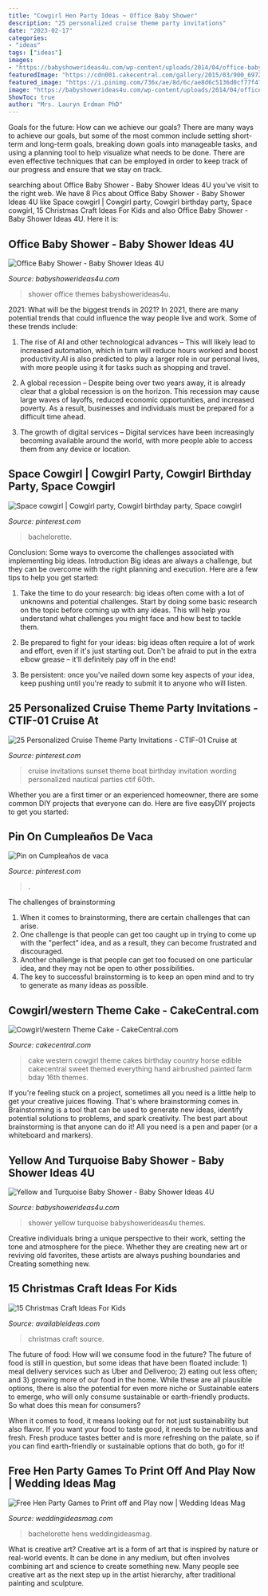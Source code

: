 ```yaml
---
title: "Cowgirl Hen Party Ideas ~ Office Baby Shower"
description: "25 personalized cruise theme party invitations"
date: "2023-02-17"
categories:
- "ideas"
tags: ["ideas"]
images:
- "https://babyshowerideas4u.com/wp-content/uploads/2014/04/office-baby-shower.jpg"
featuredImage: "https://cdn001.cakecentral.com/gallery/2015/03/900_69720073sJ_cowgirlwestern-theme-cake.jpg"
featured_image: "https://i.pinimg.com/736x/ae/8d/6c/ae8d6c5136d0cf77f478eea953eedbb7.jpg"
image: "https://babyshowerideas4u.com/wp-content/uploads/2014/04/office-baby-shower.jpg"
ShowToc: true
author: "Mrs. Lauryn Erdman PhD"
---
```



Goals for the future: How can we achieve our goals?
There are many ways to achieve our goals, but some of the most common include setting short-term and long-term goals, breaking down goals into manageable tasks, and using a planning tool to help visualize what needs to be done. There are even effective techniques that can be employed in order to keep track of our progress and ensure that we stay on track.

	

		
searching about Office Baby Shower - Baby Shower Ideas 4U you've visit to the right web. We have 8 Pics about Office Baby Shower - Baby Shower Ideas 4U like Space cowgirl | Cowgirl party, Cowgirl birthday party, Space cowgirl, 15 Christmas Craft Ideas For Kids and also Office Baby Shower - Baby Shower Ideas 4U. Here it is:
		
    
## Office Baby Shower - Baby Shower Ideas 4U

<img loading=lazy src="https://babyshowerideas4u.com/wp-content/uploads/2014/04/office-baby-shower.jpg" onerror="this.onerror=null;this.src='https://tse3.mm.bing.net/th?id=OIP.vo9-K1Qd0aixuhWlI2NQrgHaFj&amp;pid=15.1';" alt="Office Baby Shower - Baby Shower Ideas 4U">

_Source: babyshowerideas4u.com_

>shower office themes babyshowerideas4u. 

	

2021: What will be the biggest trends in 2021?
In 2021, there are many potential trends that could influence the way people live and work. Some of these trends include:
1. The rise of AI and other technological advances – This will likely lead to increased automation, which in turn will reduce hours worked and boost productivity.AI is also predicted to play a larger role in our personal lives, with more people using it for tasks such as shopping and travel.

2. A global recession – Despite being over two years away, it is already clear that a global recession is on the horizon. This recession may cause large waves of layoffs, reduced economic opportunities, and increased poverty. As a result, businesses and individuals must be prepared for a difficult time ahead.

3. The growth of digital services – Digital services have been increasingly becoming available around the world, with more people able to access them from any device or location.

    
## Space Cowgirl | Cowgirl Party, Cowgirl Birthday Party, Space Cowgirl

<img loading=lazy src="https://i.pinimg.com/736x/53/a3/14/53a314dfb58f21ce376328d8a249b6d4.jpg" onerror="this.onerror=null;this.src='https://tse1.mm.bing.net/th?id=OIP.CqUDzp2reZrpOvZitj464gHaJ3&amp;pid=15.1';" alt="Space cowgirl | Cowgirl party, Cowgirl birthday party, Space cowgirl">

_Source: pinterest.com_

>bachelorette. 

	

Conclusion: Some ways to overcome the challenges associated with implementing big ideas.
Introduction
Big ideas are always a challenge, but they can be overcome with the right planning and execution. Here are a few tips to help you get started:

1. Take the time to do your research: big ideas often come with a lot of unknowns and potential challenges. Start by doing some basic research on the topic before coming up with any ideas. This will help you understand what challenges you might face and how best to tackle them.

2. Be prepared to fight for your ideas: big ideas often require a lot of work and effort, even if it's just starting out. Don't be afraid to put in the extra elbow grease – it'll definitely pay off in the end!

3. Be persistent: once you've nailed down some key aspects of your idea, keep pushing until you're ready to submit it to anyone who will listen.

    
## 25 Personalized Cruise Theme Party Invitations - CTIF-01 Cruise At

<img loading=lazy src="https://i.pinimg.com/736x/ae/8d/6c/ae8d6c5136d0cf77f478eea953eedbb7.jpg" onerror="this.onerror=null;this.src='https://tse1.mm.bing.net/th?id=OIP.3fMneAmCmN5cBmnZ8tF6DgHaHa&amp;pid=15.1';" alt="25 Personalized Cruise Theme Party Invitations - CTIF-01 Cruise at">

_Source: pinterest.com_

>cruise invitations sunset theme boat birthday invitation wording personalized nautical parties ctif 60th. 

	

Whether you are a first timer or an experienced homeowner, there are some common DIY projects that everyone can do. Here are five easyDIY projects to get you started:

    
## Pin On Cumpleaños De Vaca

<img loading=lazy src="https://i.pinimg.com/736x/56/89/c6/5689c668ca7388d25945ca6d4eef3ed2.jpg" onerror="this.onerror=null;this.src='https://tse4.mm.bing.net/th?id=OIP.h-qlFBQBR6fl3eDLoRDyHgHaJ3&amp;pid=15.1';" alt="Pin on Cumpleaños de vaca">

_Source: pinterest.com_

>. 

	

The challenges of brainstorming
1. When it comes to brainstorming, there are certain challenges that can arise.
2. One challenge is that people can get too caught up in trying to come up with the "perfect" idea, and as a result, they can become frustrated and discouraged.
3. Another challenge is that people can get too focused on one particular idea, and they may not be open to other possibilities.
4. The key to successful brainstorming is to keep an open mind and to try to generate as many ideas as possible.

    
## Cowgirl/western Theme Cake - CakeCentral.com

<img loading=lazy src="https://cdn001.cakecentral.com/gallery/2015/03/900_69720073sJ_cowgirlwestern-theme-cake.jpg" onerror="this.onerror=null;this.src='https://tse4.mm.bing.net/th?id=OIP.NHivGkloYn4X5j1N11ejtwHaJ4&amp;pid=15.1';" alt="Cowgirl/western Theme Cake - CakeCentral.com">

_Source: cakecentral.com_

>cake western cowgirl theme cakes birthday country horse edible cakecentral sweet themed everything hand airbrushed painted farm bday 16th themes. 

	

If you're feeling stuck on a project, sometimes all you need is a little help to get your creative juices flowing. That's where brainstorming comes in. Brainstorming is a tool that can be used to generate new ideas, identify potential solutions to problems, and spark creativity. The best part about brainstorming is that anyone can do it! All you need is a pen and paper (or a whiteboard and markers).

    
## Yellow And Turquoise Baby Shower - Baby Shower Ideas 4U

<img loading=lazy src="https://babyshowerideas4u.com/wp-content/uploads/2014/03/turquoise-and-yellow-baby-shower-via-babyshowerideas4u.com-4.jpg" onerror="this.onerror=null;this.src='https://tse2.mm.bing.net/th?id=OIP.OA9Xm64GdQ-RPm3fw1JZwQHaLH&amp;pid=15.1';" alt="Yellow and Turquoise Baby Shower - Baby Shower Ideas 4U">

_Source: babyshowerideas4u.com_

>shower yellow turquoise babyshowerideas4u themes. 

	

Creative individuals bring a unique perspective to their work, setting the tone and atmosphere for the piece. Whether they are creating new art or reviving old favorites, these artists are always pushing boundaries and Creating something new.

    
## 15 Christmas Craft Ideas For Kids

<img loading=lazy src="http://availableideas.com/wp-content/uploads/2015/11/Christmas-craft-for-kids-12.jpg" onerror="this.onerror=null;this.src='https://tse1.mm.bing.net/th?id=OIP.Jwchya_4DteWiZcAiOEh2QHaJ6&amp;pid=15.1';" alt="15 Christmas Craft Ideas For Kids">

_Source: availableideas.com_

>christmas craft source. 

	

The future of food: How will we consume food in the future?
The future of food is still in question, but some ideas that have been floated include: 1) meal delivery services such as Uber and Deliveroo; 2) eating out less often; and 3) growing more of our food in the home. 
While these are all plausible options, there is also the potential for even more niche or Sustainable eaters to emerge, who will only consume sustainable or earth-friendly products. So what does this mean for consumers? 

When it comes to food, it means looking out for not just sustainability but also flavor. If you want your food to taste good, it needs to be nutritious and fresh. Fresh produce tastes better and is more refreshing on the palate, so if you can find earth-friendly or sustainable options that do both, go for it!

    
## Free Hen Party Games To Print Off And Play Now | Wedding Ideas Mag

<img loading=lazy src="https://www.weddingideasmag.com/wp-content/uploads/2018/09/hen-party-games-Bridal-Bingo-768x1443.jpg" onerror="this.onerror=null;this.src='https://tse4.mm.bing.net/th?id=OIP.atRdP1DQqOio551QiC7KTwHaN6&amp;pid=15.1';" alt="Free Hen Party Games to Print off and Play now | Wedding Ideas Mag">

_Source: weddingideasmag.com_

>bachelorette hens weddingideasmag. 

	

What is creative art?
Creative art is a form of art that is inspired by nature or real-world events. It can be done in any medium, but often involves combining art and science to create something new. Many people see creative art as the next step up in the artist hierarchy, after traditional painting and sculpture.

